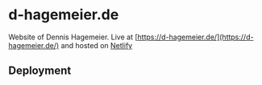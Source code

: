 # d-hagemeier.de

Website of Dennis Hagemeier. Live at [https://d-hagemeier.de/](https://d-hagemeier.de/) and hosted on [Netlify](http://www.netlify.com)

## Deployment

